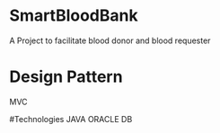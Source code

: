 # SmartBloodBank
A Project to facilitate blood donor and blood requester

# Design Pattern
MVC

#Technologies
JAVA
ORACLE DB

